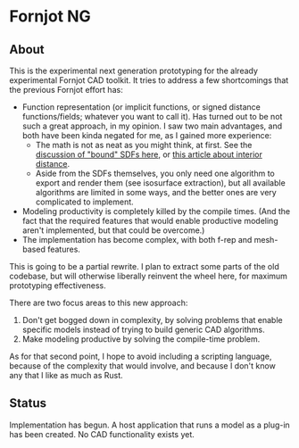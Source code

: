 # Fornjot NG

## About

This is the experimental next generation prototyping for the already experimental Fornjot CAD toolkit. It tries to address a few shortcomings that the previous Fornjot effort has:

- Function representation (or implicit functions, or signed distance functions/fields; whatever you want to call it). Has turned out to be not such a great approach, in my opinion. I saw two main advantages, and both have been kinda negated for me, as I gained more experience:
  - The math is not as neat as you might think, at first. See the [discussion of "bound" SDFs here](https://iquilezles.org/www/articles/distfunctions/distfunctions.htm), or [this article about interior distance](https://iquilezles.org/www/articles/interiordistance/interiordistance.htm).
  - Aside from the SDFs themselves, you only need one algorithm to export and render them (see isosurface extraction), but all available algorithms are limited in some ways, and the better ones are very complicated to implement.
- Modeling productivity is completely killed by the compile times. (And the fact that the required features that would enable productive modeling aren't implemented, but that could be overcome.)
- The implementation has become complex, with both f-rep and mesh-based features.

This is going to be a partial rewrite. I plan to extract some parts of the old codebase, but will otherwise liberally reinvent the wheel here, for maximum prototyping effectiveness.

There are two focus areas to this new approach:
1. Don't get bogged down in complexity, by solving problems that enable specific models instead of trying to build generic CAD algorithms.
2. Make modeling productive by solving the compile-time problem.

As for that second point, I hope to avoid including a scripting language, because of the complexity that would involve, and because I don't know any that I like as much as Rust.


## Status

Implementation has begun. A host application that runs a model as a plug-in has been created. No CAD functionality exists yet.
